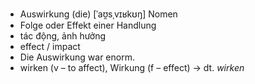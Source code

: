 - Auswirkung (die)	[ˈaʊ̯sˌvɪʁkʊŋ]	Nomen	
- Folge oder Effekt einer Handlung
- tác động, ảnh hưởng
- effect / impact
- Die Auswirkung war enorm.
- wirken (v – to affect), Wirkung (f – effect)	→ dt. *wirken*